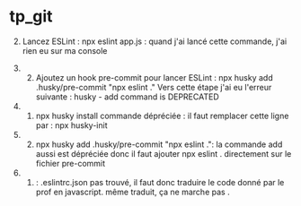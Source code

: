 # tp_git

2. Lancez ESLint :
npx eslint app.js : quand j'ai lancé cette commande, j'ai rien eu sur ma console 

3. 2. Ajoutez un hook pre-commit pour lancer ESLint :
npx husky add .husky/pre-commit "npx eslint ."
Vers cette étape j'ai eu l'erreur suivante : 
    husky - add command is DEPRECATED


3. 1. npx husky install
commande dépréciée : il faut remplacer cette ligne par :
    npx husky-init

3. 2. npx husky add .husky/pre-commit "npx eslint .": 
 la commande add aussi est dépréciée donc il faut ajouter npx eslint . directement sur le fichier pre-commit

 4. 1. : .eslintrc.json pas trouvé, il faut donc traduire le code donné par le prof en javascript. même traduit, ça ne marche pas . 
